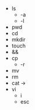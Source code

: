 - ls
  - -a
  - -l
- pwd
- cd
- mkdir
- touch
- &&
- cp
  - -r
- mv
- rm
- cat
->
- vi
  - i
  - esc
